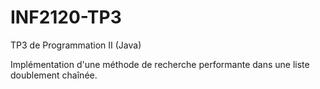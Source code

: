 # INF2120-TP3
TP3 de Programmation II (Java)

Implémentation d'une méthode de recherche performante dans une liste doublement chaînée.
